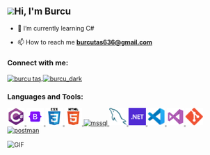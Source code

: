 <h2><img src="https://github.com/TheDudeThatCode/TheDudeThatCode/blob/master/Assets/Hi.gif" width="29px">Hi, I'm Burcu</h2>

- 🌱 I’m currently learning C#

- 📫 How to reach me **burcutas636@gmail.com**

<h3 align="left">Connect with me:</h3>
<p align="left">
    <a href="https://www.linkedin.com/in/burcu-ta%C5%9F-3985a0234/" target="blank">
        <img align="center" src="https://raw.githubusercontent.com/rahuldkjain/github-profile-readme-generator/master/src/images/icons/Social/linked-in-alt.svg" alt="burcu taş" height="30" width="40" />
    </a>
    <a href="https://instagram.com/burcu_dark" target="blank">
        <img align="center" src="https://raw.githubusercontent.com/rahuldkjain/github-profile-readme-generator/master/src/images/icons/Social/instagram.svg" alt="burcu_dark" height="30" width="40" />
    </a>
</p>

<h3 align="left">Languages and Tools:</h3>
<p align="left"> 
    <a href="https://www.w3schools.com/cs/" target="_blank" rel="noreferrer"> 
        <img src="https://raw.githubusercontent.com/devicons/devicon/master/icons/csharp/csharp-original.svg" alt="csharp" width="40" height="40"/>
    <a href="https://getbootstrap.com/" target="_blank" rel="noreferrer"> 
        <img src="images/bootstrap.png" alt="bootstrap"/> 
    </a> 
    </a> 
    <a href="https://www.w3schools.com/css/" target="_blank" rel="noreferrer"> 
        <img src="https://raw.githubusercontent.com/devicons/devicon/master/icons/css3/css3-original-wordmark.svg" alt="css3" width="40" height="40"/> 
    </a> 
    <a href="https://www.w3.org/html/" target="_blank" rel="noreferrer"> 
        <img src="https://raw.githubusercontent.com/devicons/devicon/master/icons/html5/html5-original-wordmark.svg" alt="html5" width="40" height="40"/> 
    </a> 
    <a href="https://www.microsoft.com/en-us/sql-server" target="_blank" rel="noreferrer"> 
        <img src="https://www.svgrepo.com/show/303229/microsoft-sql-server-logo.svg" alt="mssql" width="40" height="40"/> 
    </a>
    <a href="https://www.mysql.com/" target="_blank" rel="noreferrer"> 
        <img src="images/mysql.png" alt="mysql" width="40" height="40"/> 
    </a> 
    <a href="https://dotnet.microsoft.com/" target="_blank" rel="noreferrer"> 
        <img src="images/dotnet.png" alt="dotnet" width="40" height="40"/> 
    </a>
    <a href="https://code.visualstudio.com/" target="_blank" rel="noreferrer"> 
        <img src="images/vscode.png" alt="vscode" width="40" height="40"/> 
    </a>
    <a href="https://visualstudio.microsoft.com/" target="_blank" rel="noreferrer"> 
        <img src="images/visual_studio.png" alt="vs" width="40" height="40"/> 
    </a>
    <a href="https://git-scm.com/" target="_blank" rel="noreferrer"> 
        <img src="images/git.png" alt="git" width="40" height="40"/> 
    </a> 
    <a href="https://postman.com" target="_blank" rel="noreferrer"> 
        <img src="https://www.vectorlogo.zone/logos/getpostman/getpostman-icon.svg" alt="postman" width="40" height="40"/> 
    </a>
</p>


<img align="center" alt="GIF" src="https://media.giphy.com/media/hrSFdM4rg8VFpXyz2m/giphy.gif" />

